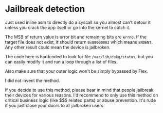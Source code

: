# Jailbreak detection

Just used inline asm to directly do a syscall so you almost can't detour it unless you crack the app itself or go into the kernel to catch it.

The MSB of return value is error bit and remaining bits are `errno`. If the target file does not exist, it should return `0x80000002` which means `ENOENT`. Any other result could mean the device is jailbroken.

The code here is hardcoded to look for file `/var/lib/dpkg/status`, but you can easily modify it and run a loop through a list of files.

Also make sure that your outer logic won't be simply bypassed by Flex.

I did not invent the method.

If you decide to use this method, please bear in mind that people jailbreak their devices for various reasons. I'd recommend to only use this method on critical business logic (like $$$ related parts) or abuse prevention. It's rude if you just close your doors to all jailbroken users.
